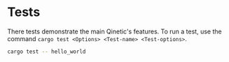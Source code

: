 # Tests

There tests demonstrate the main Qinetic's features.
To run a test, use the command `cargo test <Options> <Test-name> <Test-options>`.

```sh
cargo test -- hello_world
```
